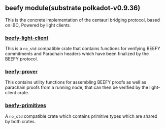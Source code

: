 ##  beefy module(substrate polkadot-v0.9.36)

This is the concrete implementation of the centauri bridging protocol, based on IBC, Powered by light clients.

###     [beefy-light-client](algorithms/beefy/verifier/src/lib.rs)

This is a `no_std` compatible crate that contains functions for verifying BEEFY commitments and Parachain headers which have been finalized by the BEEFY protocol.

###     [beefy-prover](algorithms/beefy/prover/src/lib.rs)
This contains utility functions for assembling BEEFY proofs as well as parachain proofs from a running node, that can then be verified by the light-client crate.

###     [beefy-primitives](algorithms/beefy/primitives/src/lib.rs)

A `no_std` compatible crate which contains primitive types which are shared by both crates.